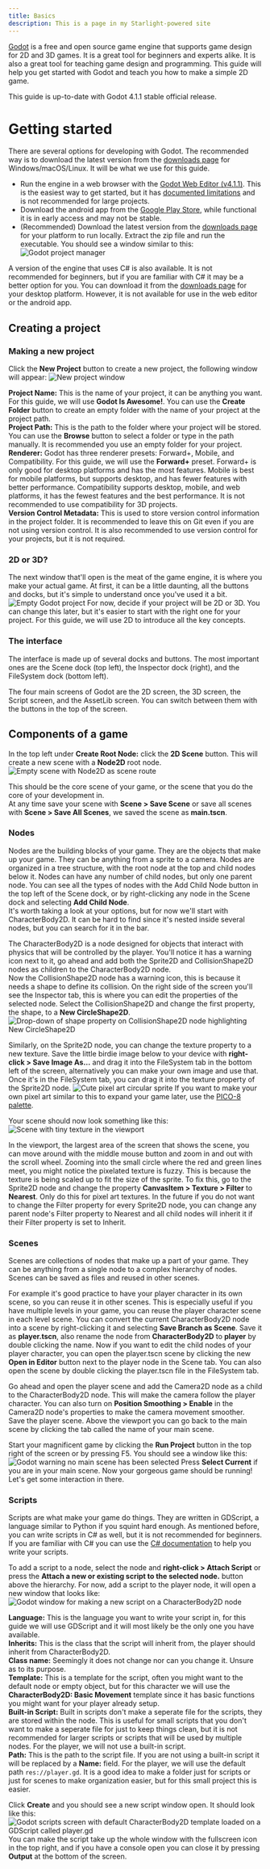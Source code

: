 ```yaml
---
title: Basics
description: This is a page in my Starlight-powered site
---
```


[Godot](https://godotengine.org/) is a free and open source game engine that supports game design for 2D and 3D games. It is a great tool for beginners and experts alike. It is also a great tool for teaching game design and programming. This guide will help you get started with Godot and teach you how to make a simple 2D game.

This guide is up-to-date with Godot 4.1.1 stable official release.
# Getting started
There are several options for developing with Godot. The recommended way is to download the latest version from the [downloads page](https://godotengine.org/download/) for Windows/macOS/Linux. It will be what we use for this guide.

- Run the engine in a web browser with the [Godot Web Editor (v4.1.1)](https://editor.godotengine.org/releases/4.1.1.stable). This is the easiest way to get started, but it has [documented limitations](https://docs.godotengine.org/en/stable/getting_started/editor/web_editor.html#limitations) and is not recommended for large projects.
- Download the android app from the [Google Play Store](https://play.google.com/store/apps/details?id=org.godotengine.editor.v4), while functional it is in early access and may not be stable.
- (Recommended) Download the latest version from the [downloads page](https://godotengine.org/download/) for your platform to run locally. Extract the zip file and run the executable. You should see a window similar to this:
![Godot project manager](./ProjectManager.png)

A version of the engine that uses C# is also available. It is not recommended for beginners, but if you are familiar with C# it may be a better option for you. You can download it from the [downloads page](https://godotengine.org/download/) for your desktop platform. However, it is not available for use in the web editor or the android app. 

## Creating a project
### Making a new project
Click the **New Project** button to create a new project, the following window will appear:
![New project window](./NewProject.png)

**Project Name:**
This is the name of your project, it can be anything you want. For this guide, we will use **Godot Is Awesome!**.
You can use the **Create Folder** button to create an empty folder with the name of your project at the project path.  
**Project Path:**
This is the path to the folder where your project will be stored.
You can use the **Browse** button to select a folder or type in the path manually.
It is recommended you use an empty folder for your project.  
**Renderer:**
Godot has three renderer presets: Forward+, Mobile, and Compatibility.
For this guide, we will use the **Forward+** preset.
Forward+ is only good for desktop platforms and has the most features.
Mobile is best for mobile platforms, but supports desktop, and has fewer features with better performance.
Compatibility supports desktop, mobile, and web platforms, it has the fewest features and the best performance. It is not recommended to use compatibility for 3D projects.  
**Version Control Metadata:**
This is used to store version control information in the project folder. It is recommended to leave this on Git even if you are not using version control. It is also recommended to use version control for your projects, but it is not required.  

### 2D or 3D?
The next window that'll open is the meat of the game engine, it is where you make your actual game. At first, it can be a little daunting, all the buttons and docks, but it's simple to understand once you've used it a bit.
![Empty Godot project](./EmptyEngine.png)
For now, decide if your project will be 2D or 3D. You can change this later, but it's easier to start with the right one for your project.
For this guide, we will use 2D to introduce all the key concepts.  

### The interface
The interface is made up of several docks and buttons. The most important ones are the Scene dock (top left), the Inspector dock (right), and the FileSystem dock (bottom left).  

The four main screens of Godot are the 2D screen, the 3D screen, the Script screen, and the AssetLib screen. You can switch between them with the buttons in the top of the screen.

## Components of a game
In the top left under **Create Root Node:** click the **2D Scene** button. This will create a new scene with a **Node2D** root node.
![Empty scene with Node2D as scene route](./BaseProject.png)

This should be the core scene of your game, or the scene that you do the core of your development in.  
At any time save your scene with **Scene > Save Scene** or save all scenes with **Scene > Save All Scenes**, we saved the scene as **main.tscn**.

### Nodes
Nodes are the building blocks of your game. They are the objects that make up your game. They can be anything from a sprite to a camera.
Nodes are organized in a tree structure, with the root node at the top and child nodes below it. Nodes can have any number of child nodes, but only one parent node.
You can see all the types of nodes with the Add Child Node button in the top left of the Scene dock, or by right-clicking any node in the Scene dock and selecting **Add Child Node**.  
It's worth taking a look at your options, but for now we'll start with CharacterBody2D. It can be hard to find since it's nested inside several nodes, but you can search for it in the bar. 

The CharacterBody2D is a node designed for objects that interact with physics that will be controlled by the player.
You'll notice it has a warning icon next to it, go ahead and add both the Sprite2D and CollisionShape2D nodes as children to the CharacterBody2D node.  
Now the CollisionShape2D node has a warning icon, this is because it needs a shape to define its collision. On the right side of the screen you'll see the Inspector tab, this is where you can edit the properties of the selected node. Select the CollisionShape2D and change the first property, the shape, to a **New CircleShape2D**.
![Drop-down of shape property on CollisionShape2D node highlighting New CircleShape2D](./CircleShape.png)

Similarly, on the Sprite2D node, you can change the texture property to a new texture. Save the little birdie image below to your device with **right-click > Save Image As...** and drag it into the FileSystem tab in the bottom left of the screen, alternatively you can make your own image and use that. Once it's in the FileSystem tab, you can drag it into the texture property of the Sprite2D node. 
![Cute pixel art circular sprite](./LilBirdie.png)
If you want to make your own pixel art similar to this to expand your game later, use the [PICO-8 palette](https://lospec.com/palette-list/pico-8).

Your scene should now look something like this:
![Scene with tiny texture in the viewport](./UpdatedScene.png)

In the viewport, the largest area of the screen that shows the scene, you can move around with the middle mouse button and zoom in and out with the scroll wheel.
Zooming into the small circle where the red and green lines meet, you might notice the pixelated texture is fuzzy. This is because the texture is being scaled up to fit the size of the sprite. To fix this, go to the Sprite2D node and change the property **CanvasItem > Texture > Filter** to **Nearest**. Only do this for pixel art textures.
In the future if you do not want to change the Filter property for every Sprite2D node, you can change any parent node's Filter property to Nearest and all child nodes will inherit it if their Filter property is set to Inherit.

### Scenes
Scenes are collections of nodes that make up a part of your game. They can be anything from a single node to a complex hierarchy of nodes. Scenes can be saved as files and reused in other scenes.

For example it's good practice to have your player character in its own scene, so you can reuse it in other scenes. This is especially useful if you have multiple levels in your game, you can reuse the player character scene in each level scene. You can convert the current CharacterBody2D node into a scene by right-clicking it and selecting **Save Branch as Scene**. Save it as **player.tscn**, also rename the node from **CharacterBody2D** to **player** by double clicking the name. Now if you want to edit the child nodes of your player character, you can open the player.tscn scene by clicking the new **Open in Editor** button next to the player node in the Scene tab. You can also open the scene by double clicking the player.tscn file in the FileSystem tab.

Go ahead and open the player scene and add the Camera2D node as a child to the CharacterBody2D node. This will make the camera follow the player character. You can also turn on **Position Smoothing > Enable** in the Camera2D node's properties to make the camera movement smoother. Save the player scene. Above the viewport you can go back to the main scene by clicking the tab called the name of your main scene. 

Start your magnificent game by clicking the **Run Project** button in the top right of the screen or by pressing F5. You should see a window like this:
![Godot warning no main scene has been selected](./WarningUndefinedMain.png)
Press **Select Current** if you are in your main scene. Now your gorgeous game should be running! Let's get some interaction in there.

### Scripts
Scripts are what make your game do things. They are written in GDScript, a language similar to Python if you squint hard enough.
As mentioned before, you can write scripts in C# as well, but it is not recommended for beginners. If you are familiar with C# you can use the [C# documentation](https://docs.godotengine.org/en/stable/tutorials/scripting/c_sharp/index.html) to help you write your scripts.

To add a script to a node, select the node and **right-click > Attach Script** or press the **Attach a new or existing script to the selected node.** button above the hierarchy. For now, add a script to the player node, it will open a new window that looks like:
![Godot window for making a new script on a CharacterBody2D node](./NewScript.png)

**Language:**
This is the language you want to write your script in, for this guide we will use GDScript and it will most likely be the only one you have available.  
**Inherits:**
This is the class that the script will inherit from, the player should inherit from CharacterBody2D.  
**Class name:**
Seemingly it does not change nor can you change it. Unsure as to its purpose.  
**Template:**
This is a template for the script, often you might want to the default node or empty object, but for this character we will use the **CharacterBody2D: Basic Movement** template since it has basic functions you might want for your player already setup.  
**Built-in Script:**
Built in scripts don't make a seperate file for the scripts, they are stored within the node. This is useful for small scripts that you don't want to make a seperate file for just to keep things clean, but it is not recommended for larger scripts or scripts that will be used by multiple nodes. For the player, we will not use a built-in script.  
**Path:**
This is the path to the script file. If you are not using a built-in script it will be replaced by a **Name:** field. For the player, we will use the default path `res://player.gd`. It is a good idea to make a folder just for scripts or just for scenes to make organization easier, but for this small project this is easier.

Click **Create** and you should see a new script window open. It should look like this:
![Godot scripts screen with default CharacterBody2D template loaded on a GDScript called player.gd](./Script.png)
You can make the script take up the whole window with the fullscreen icon in the top right, and if you have a console open you can close it by pressing **Output** at the bottom of the screen.